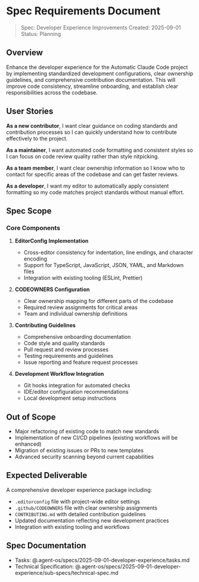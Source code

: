 # Spec Requirements Document

> Spec: Developer Experience Improvements
> Created: 2025-09-01
> Status: Planning

## Overview

Enhance the developer experience for the Automatic Claude Code project by implementing standardized development configurations, clear ownership guidelines, and comprehensive contribution documentation. This will improve code consistency, streamline onboarding, and establish clear responsibilities across the codebase.

## User Stories

**As a new contributor**, I want clear guidance on coding standards and contribution processes so I can quickly understand how to contribute effectively to the project.

**As a maintainer**, I want automated code formatting and consistent styles so I can focus on code review quality rather than style nitpicking.

**As a team member**, I want clear ownership information so I know who to contact for specific areas of the codebase and can get faster reviews.

**As a developer**, I want my editor to automatically apply consistent formatting so my code matches project standards without manual effort.

## Spec Scope

### Core Components
1. **EditorConfig Implementation**
   - Cross-editor consistency for indentation, line endings, and character encoding
   - Support for TypeScript, JavaScript, JSON, YAML, and Markdown files
   - Integration with existing tooling (ESLint, Prettier)

2. **CODEOWNERS Configuration**
   - Clear ownership mapping for different parts of the codebase
   - Required review assignments for critical areas
   - Team and individual ownership definitions

3. **Contributing Guidelines**
   - Comprehensive onboarding documentation
   - Code style and quality standards
   - Pull request and review processes
   - Testing requirements and guidelines
   - Issue reporting and feature request processes

4. **Development Workflow Integration**
   - Git hooks integration for automated checks
   - IDE/editor configuration recommendations
   - Local development setup instructions

## Out of Scope

- Major refactoring of existing code to match new standards
- Implementation of new CI/CD pipelines (existing workflows will be enhanced)
- Migration of existing issues or PRs to new templates
- Advanced security scanning beyond current capabilities

## Expected Deliverable

A comprehensive developer experience package including:
- `.editorconfig` file with project-wide editor settings
- `.github/CODEOWNERS` file with clear ownership assignments
- `CONTRIBUTING.md` with detailed contribution guidelines
- Updated documentation reflecting new development practices
- Integration with existing tooling and workflows

## Spec Documentation

- Tasks: @.agent-os/specs/2025-09-01-developer-experience/tasks.md
- Technical Specification: @.agent-os/specs/2025-09-01-developer-experience/sub-specs/technical-spec.md